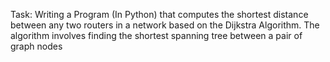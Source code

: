Task: Writing a Program (In Python) that computes the shortest distance between any two routers in a network based on the Dijkstra Algorithm. The algorithm involves finding the shortest spanning tree between a pair of graph nodes
